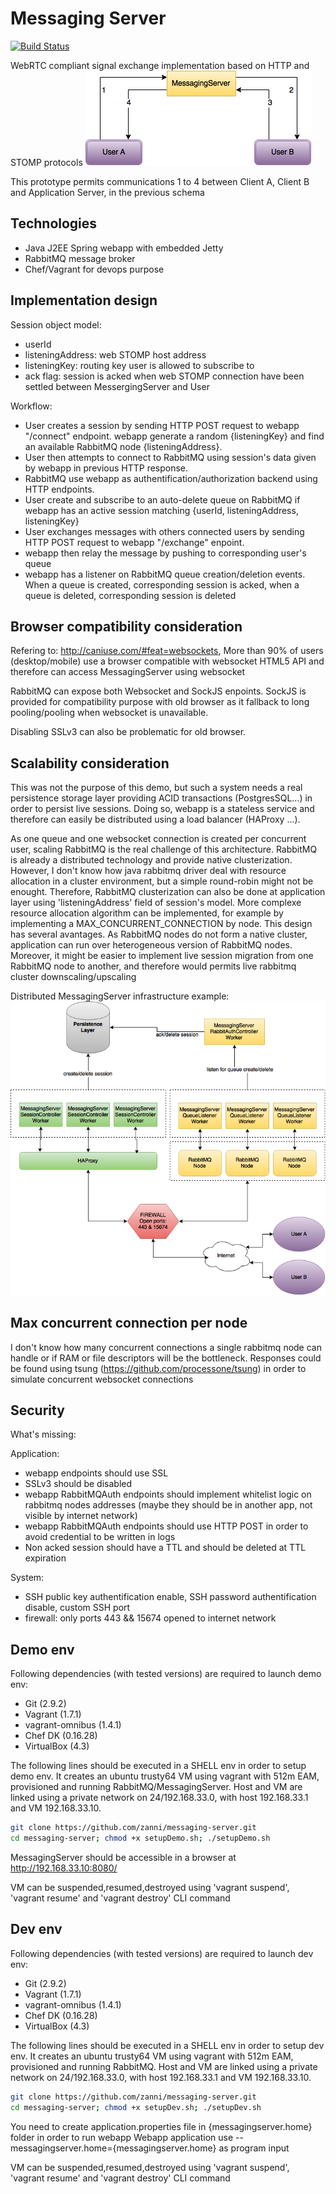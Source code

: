 # Messaging Server 
[![Build Status](https://travis-ci.org/zanni/messaging-server.svg?branch=master)](https://travis-ci.org/zanni/messaging-server)

WebRTC compliant signal exchange implementation based on HTTP and STOMP protocols
[![WebRTC](https://github.com/zanni/messaging-server/raw/master/webrtc.png)](webrtc)

This prototype permits communications 1 to 4  between Client A, Client B and Application Server, in the previous schema

## Technologies
- Java J2EE Spring webapp with embedded Jetty
- RabbitMQ message broker
- Chef/Vagrant for devops purpose

## Implementation design

Session object model:
- userId
- listeningAddress: web STOMP host address
- listeningKey: routing key user is allowed to subscribe to
- ack flag: session is acked when web STOMP connection have been settled between MessergingServer and User

Workflow:
- User creates a session by sending HTTP POST request to webapp "/connect" endpoint. webapp generate a random {listeningKey} and find an available RabbitMQ node {listeningAddress}.
- User then attempts to connect to RabbitMQ using session's data given by webapp in previous HTTP response.
- RabbitMQ use webapp as authentification/authorization backend using HTTP endpoints. 
- User create and subscribe to an auto-delete queue on RabbitMQ if webapp has an active session matching {userId, listeningAddress, listeningKey}
- User exchanges messages with others connected users by sending HTTP POST request to webapp "/exchange" enpoint. 
- webapp then relay the message by pushing to corresponding user's queue
- webapp has a listener on RabbitMQ queue creation/deletion events. When a queue is created, corresponding session is acked, when a queue is deleted, corresponding session is deleted

## Browser compatibility consideration

Refering to: http://caniuse.com/#feat=websockets, More than 90% of users (desktop/mobile) use a browser compatible with websocket HTML5 API and therefore can access MessagingServer using websocket

RabbitMQ can expose both Websocket and SockJS enpoints. SockJS is provided for compatibility purpose with old browser as it fallback to long pooling/pooling when websocket is unavailable.

Disabling SSLv3 can also be problematic for old browser.

## Scalability consideration

This was not the purpose of this demo, but such a system needs a real persistence storage layer providing ACID transactions (PostgresSQL...) in order to persist live sessions. Doing so, webapp is a stateless service and therefore can easily be distributed using a load balancer (HAProxy ...). 

As one queue and one websocket connection is created per concurrent user, scaling RabbitMQ is the real challenge of this architecture. RabbitMQ is already a distributed technology and provide native clusterization. However, I don't know how java rabbitmq driver deal with resource allocation in a cluster environment, but a simple round-robin might not be enought. Therefore, RabbitMQ clusterization can also be done at application layer using 'listeningAddress' field of session's model. More complexe resource allocation algorithm can be implemented, for example by implementing a MAX_CONCURRENT_CONNECTION by node. This design has several avantages. As RabbitMQ nodes do not form a native cluster, application can run over heterogeneous version of RabbitMQ nodes. Moreover, it might be easier to implement live session migration from one RabbitMQ node to another, and therefore would permits live rabbitmq cluster downscaling/upscaling

Distributed MessagingServer infrastructure example:
[![Distributed MessagingServer infrastructure example](https://github.com/zanni/messaging-server/raw/master/messagingserver_distributed.png)](messagingserver_distributed)

## Max concurrent connection per node

I don't know how many concurrent connections a single rabbitmq node can handle or if RAM or file descriptors will be the bottleneck.
Responses could be found using tsung (https://github.com/processone/tsung) in order to simulate concurrent websocket connections

## Security 
What's missing:

Application:
- webapp endpoints should use SSL
- SSLv3 should be disabled
- webapp RabbitMQAuth endpoints should implement whitelist logic on rabbitmq nodes addresses (maybe they should be in another app, not visible by internet network)
- webapp RabbitMQAuth endpoints should use HTTP POST in order to avoid credential to be written in logs
- Non acked session should have a TTL and should be deleted at TTL expiration

System:
- SSH public key authentification enable, SSH password authentification disable, custom SSH port
- firewall: only ports 443 && 15674 opened to internet network

## Demo env

Following dependencies (with tested versions) are required to launch demo env:
 - Git (2.9.2)
 - Vagrant (1.7.1)
 - vagrant-omnibus (1.4.1)
 - Chef DK (0.16.28)
 - VirtualBox (4.3)

The following lines should be executed in a SHELL env in order to setup demo env. It creates an ubuntu trusty64 VM using vagrant with 512m EAM, provisioned and running RabbitMQ/MessagingServer. Host and VM are linked using a private network on 24/192.168.33.0, with host 192.168.33.1 and VM 192.168.33.10.

```sh
git clone https://github.com/zanni/messaging-server.git
cd messaging-server; chmod +x setupDemo.sh; ./setupDemo.sh
```

MessagingServer should be accessible in a browser at http://192.168.33.10:8080/

VM can be suspended,resumed,destroyed using 'vagrant suspend', 'vagrant resume' and 'vagrant destroy' CLI command

## Dev env

Following dependencies (with tested versions) are required to launch dev env:
 - Git (2.9.2)
 - Vagrant (1.7.1)
 - vagrant-omnibus (1.4.1)
 - Chef DK (0.16.28)
 - VirtualBox (4.3)

The following lines should be executed in a SHELL env in order to setup dev env. It creates an ubuntu trusty64 VM using vagrant with 512m EAM, provisioned and running RabbitMQ. Host and VM are linked using a private network on 24/192.168.33.0, with host 192.168.33.1 and VM 192.168.33.10.

```sh
git clone https://github.com/zanni/messaging-server.git
cd messaging-server; chmod +x setupDev.sh; ./setupDev.sh
```

You need to create application.properties file in {messagingserver.home} folder in order to run webapp
Webapp application use --messagingserver.home={messagingserver.home} as program input

VM can be suspended,resumed,destroyed using 'vagrant suspend', 'vagrant resume' and 'vagrant destroy' CLI command

	





